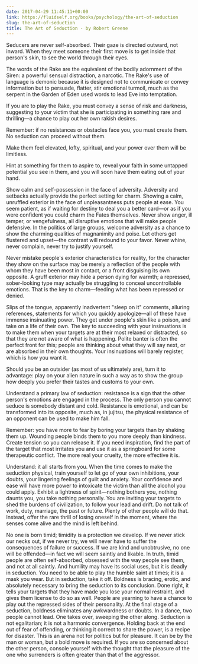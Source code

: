 ```yaml
---
date: 2017-04-29 11:45:11+00:00
link: https://fluidself.org/books/psychology/the-art-of-seduction
slug: the-art-of-seduction
title: The Art of Seduction - by Robert Greene
---
```


Seducers are never self-absorbed. Their gaze is directed outward, not inward. When they meet someone their first move is to get inside that person's skin, to see the world through their eyes.

The words of the Rake are the equivalent of the bodily adornment of the Siren: a powerful sensual distraction, a narcotic. The Rake's use of language is demonic because it is designed not to communicate or convey information but to persuade, flatter, stir emotional turmoil, much as the serpent in the Garden of Eden used words to lead Eve into temptation.

If you are to play the Rake, you must convey a sense of risk and darkness, suggesting to your victim that she is participating in something rare and thrilling—a chance to play out her own rakish desires.

Remember: if no resistances or obstacles face you, you must create them. No seduction can proceed without them.

Make them feel elevated, lofty, spiritual, and your power over them will be limitless.

Hint at something for them to aspire to, reveal your faith in some untapped potential you see in them, and you will soon have them eating out of your hand.

Show calm and self-possession in the face of adversity. Adversity and setbacks actually provide the perfect setting for charm. Showing a calm, unruffled exterior in the face of unpleasantness puts people at ease. You seem patient, as if waiting for destiny to deal you a better card—or as if you were confident you could charm the Fates themselves. Never show anger, ill temper, or vengefulness, all disruptive emotions that will make people defensive. In the politics of large groups, welcome adversity as a chance to show the charming qualities of magnanimity and poise. Let others get flustered and upset—the contrast will redound to your favor. Never whine, never complain, never try to justify yourself.

Never mistake people's exterior characteristics for reality, for the character they show on the surface may be merely a reflection of the people with whom they have been most in contact, or a front disguising its own opposite. A gruff exterior may hide a person dying for warmth; a repressed, sober-looking type may actually be struggling to conceal uncontrollable emotions. That is the key to charm—feeding what has been repressed or denied.

Slips of the tongue, apparently inadvertent "sleep on it" comments, alluring references, statements for which you quickly apologize—all of these have immense insinuating power. They get under people's skin like a poison, and take on a life of their own. The key to succeeding with your insinuations is to make them when your targets are at their most relaxed or distracted, so that they are not aware of what is happening. Polite banter is often the perfect front for this; people are thinking about what they will say next, or are absorbed in their own thoughts. Your insinuations will barely register, which is how you want it.

Should you be an outsider (as most of us ultimately are), turn it to advantage: play on your alien nature in such a way as to show the group how deeply you prefer their tastes and customs to your own.

Understand a primary law of seduction: resistance is a sign that the other person's emotions are engaged in the process. The only person you cannot seduce is somebody distant and cold. Resistance is emotional, and can be transformed into its opposite, much as, in jujitsu, the physical resistance of an opponent can be used to make him fall.

Remember: you have more to fear by boring your targets than by shaking them up. Wounding people binds them to you more deeply than kindness. Create tension so you can release it. If you need inspiration, find the part of the target that most irritates you and use it as a springboard for some therapeutic conflict. The more real your cruelty, the more effective it is.

Understand: it all starts from you. When the time comes to make the seduction physical, train yourself to let go of your own inhibitions, your doubts, your lingering feelings of guilt and anxiety. Your confidence and ease will have more power to intoxicate the victim than all the alcohol you could apply. Exhibit a lightness of spirit—nothing bothers you, nothing daunts you, you take nothing personally. You are inviting your targets to shed the burdens of civilization, to follow your lead and drift. Do not talk of work, duty, marriage, the past or future. Plenty of other people will do that. Instead, offer the rare thrill of losing oneself in the moment, where the senses come alive and the mind is left behind.

No one is born timid; timidity is a protection we develop. If we never stick our necks out, if we never try, we will never have to suffer the consequences of failure or success. If we are kind and unobtrusive, no one will be offended—in fact we will seem saintly and likable. In truth, timid people are often self-absorbed, obsessed with the way people see them, and not at all saintly. And humility may have its social uses, but it is deadly in seduction. You need to be able to play the humble saint at times; it is a mask you wear. But in seduction, take it off. Boldness is bracing, erotic, and absolutely necessary to bring the seduction to its conclusion. Done right, it tells your targets that they have made you lose your normal restraint, and gives them license to do so as well. People are yearning to have a chance to play out the repressed sides of their personality. At the final stage of a seduction, boldness eliminates any awkwardness or doubts. In a dance, two people cannot lead. One takes over, sweeping the other along. Seduction is not egalitarian; it is not a harmonic convergence. Holding back at the end out of fear of offending, or thinking it correct to share the power, is a recipe for disaster. This is an arena not for politics but for pleasure. It can be by the man or woman, but a bold move is required. If you are so concerned about the other person, console yourself with the thought that the pleasure of the one who surrenders is often greater than that of the aggressor.
